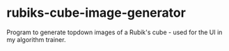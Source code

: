 # rubiks-cube-image-generator
Program to generate topdown images of a Rubik's cube - used for the UI in my algorithm trainer.
